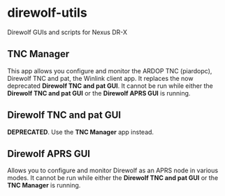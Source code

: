 # direwolf-utils
Direwolf GUIs and scripts for Nexus DR-X

## TNC Manager

This app allows you configure and monitor the ARDOP TNC (piardopc), Direwolf TNC and pat, the Winlink client app. It replaces the now deprecated __Direwolf TNC and pat GUI__.  It cannot be run while either the __Direwolf TNC and pat GUI__ or the __Direwolf APRS GUI__ is running.

## Direwolf TNC and pat GUI

__DEPRECATED__. Use the __TNC Manager__ app instead.

## Direwolf APRS GUI

Allows you to configure and monitor Direwolf as an APRS node in various modes. It cannot be run while either the __Direwolf TNC and pat GUI__ or the __TNC Manager__ is running.
